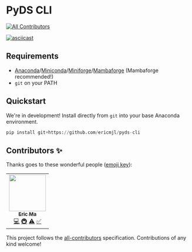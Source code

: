 # PyDS CLI
<!-- ALL-CONTRIBUTORS-BADGE:START - Do not remove or modify this section -->
[![All Contributors](https://img.shields.io/badge/all_contributors-1-orange.svg?style=flat-square)](#contributors-)
<!-- ALL-CONTRIBUTORS-BADGE:END -->

[![asciicast](https://asciinema.org/a/quuvL2LCafmRfpFAbQLREwpke.svg)](https://asciinema.org/a/quuvL2LCafmRfpFAbQLREwpke)

## Requirements

- [Anaconda]/[Miniconda]/[Miniforge]/[Mambaforge] (Mambaforge recommended!)
- `git` on your PATH

[Anaconda]: https://www.anaconda.com

[Miniconda]: https://docs.conda.io/en/latest/miniconda.html

[Miniforge]: https://github.com/conda-forge/miniforge

[Mambaforge]: https://github.com/conda-forge/miniforge#mambaforge

## Quickstart

We're in development! Install directly from `git` into your base Anaconda environment.

```python
pip install git+https://github.com/ericmjl/pyds-cli
```

## Contributors ✨

Thanks goes to these wonderful people ([emoji key](https://allcontributors.org/docs/en/emoji-key)):

<!-- ALL-CONTRIBUTORS-LIST:START - Do not remove or modify this section -->
<!-- prettier-ignore-start -->
<!-- markdownlint-disable -->
<table>
  <tr>
    <td align="center"><a href="https://ericmjl.github.io/"><img src="https://avatars.githubusercontent.com/u/2631566?v=4?s=100" width="100px;" alt=""/><br /><sub><b>Eric Ma</b></sub></a><br /><a href="https://github.com/ericmjl/pyds-cli/commits?author=ericmjl" title="Code">💻</a> <a href="#infra-ericmjl" title="Infrastructure (Hosting, Build-Tools, etc)">🚇</a> <a href="https://github.com/ericmjl/pyds-cli/commits?author=ericmjl" title="Tests">⚠️</a> <a href="#tutorial-ericmjl" title="Tutorials">✅</a></td>
  </tr>
</table>

<!-- markdownlint-restore -->
<!-- prettier-ignore-end -->

<!-- ALL-CONTRIBUTORS-LIST:END -->

This project follows the [all-contributors](https://github.com/all-contributors/all-contributors) specification. Contributions of any kind welcome!